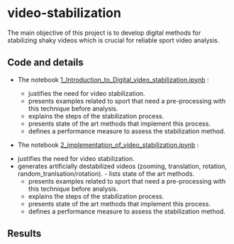 # video-stabilization
The main objective of this project is to develop digital methods for stabilizing shaky videos which is crucial for reliable sport video analysis.

## Code and details

* The notebook [1_Introduction_to_Digital_video_stabilization.ipynb](https://github.com/centralelyon/video-stabilization/blob/main/1_Introduction_to_Digital_video_stabilization.ipynb) : 

	- justifies the need for video stabilization.
	- presents examples related to sport that need a pre-processing with this technique before analysis.
	- explains the steps of the stabilization process.
	- presents state of the art methods that implement this process.
	- defines a performance measure to assess the stabilization method.

* The notebook [2_implementation_of_video_stabilization.ipynb](https://github.com/centralelyon/video-stabilization/blob/main/2_implementation_of_video_stabilization.ipynb)  :
- justifies the need for video stabilization.
-  generates artificially destabilized videos (zooming, translation, rotation, random_tranlsation/rotation).
    	- lists state of the art methods.
	- presents examples related to sport that need a pre-processing with this technique before analysis.
	- explains the steps of the stabilization process.
	- presents state of the art methods that implement this process.
	- defines a performance measure to assess the stabilization method.
    	


## Results
